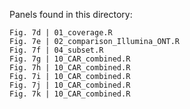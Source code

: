 Panels found in this directory:

```
Fig. 7d | 01_coverage.R
Fig. 7e | 02_comparison_Illumina_ONT.R
Fig. 7f | 04_subset.R
Fig. 7g | 10_CAR_combined.R
Fig. 7h | 10_CAR_combined.R
Fig. 7i | 10_CAR_combined.R
Fig. 7j | 10_CAR_combined.R
Fig. 7k | 10_CAR_combined.R
```
